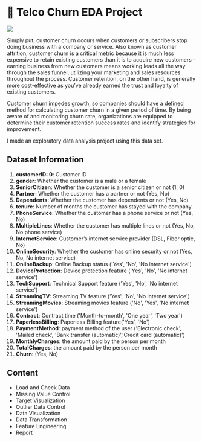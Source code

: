 # :calling: Telco Churn EDA Project 

![](https://www.actioncoachlisboa.pt/wp-content/uploads/2019/11/ActionCOACHLisbaoa_Servic%CC%A7o-ao-Cliente.jpg)

Simply put, customer churn occurs when customers or subscribers stop doing business with a company or service. Also known as customer attrition, customer churn is a critical metric because it is much less expensive to retain 
existing customers than it is to acquire new customers – earning business from new customers means working leads all the way through the sales funnel, utilizing your marketing and sales resources throughout the process. 
Customer retention, on the other hand, is generally more cost-effective as you’ve already earned the trust and loyalty of existing customers.

Customer churn impedes growth, so companies should have a defined method for calculating customer churn in a given period of time. By being aware of and monitoring churn rate, organizations are equipped to determine their customer 
retention success rates and identify strategies for improvement.

I made an exploratory data analysis project using this data set.


## Dataset Information

1. **customerID: 0**: Customer ID 
1. **gender**: Whether the customer is a male or a female
1. **SeniorCitizen**: Whether the customer is a senior citizen or not (1, 0)
1. **Partner**: Whether the customer has a partner or not (Yes, No)
1. **Dependents**: Whether the customer has dependents or not (Yes, No)
1. **tenure**: Number of months the customer has stayed with the company
1. **PhoneService**: Whether the customer has a phone service or not (Yes, No)
1. **MultipleLines**: Whether the customer has multiple lines or not (Yes, No, No phone service)
1. **InternetService**: Customer’s internet service provider (DSL, Fiber optic, No)
1. **OnlineSecurity**: Whether the customer has online security or not (Yes, No, No internet service)
1. **OnlineBackup**: Online Backup status  ('Yes', 'No', 'No internet service')
1. **DeviceProtection**: Device protection feature ('Yes', 'No', 'No internet service')
1. **TechSupport**: Technical Support feature ('Yes', 'No', 'No internet service')
1. **StreamingTV**: Streaming TV feature ('Yes', 'No', 'No internet service')
1. **StreamingMovies**: Streaming movies feature ('No', 'Yes', 'No internet service')
1. **Contract**: Contract time ('Month-to-month', 'One year', 'Two year')
1. **PaperlessBilling**: Paperless Billing feature('Yes', 'No')
1. **PaymentMethod**: payment method of the user ('Electronic check', 'Mailed check', 'Bank transfer (automatic)','Credit card (automatic)')
1. **MonthlyCharges**: the amount paid by the person per month
1. **TotalCharges**: the amount paid by the person per month
1. **Churn**:  (Yes, No)

## Content

* Load and Check Data
* Missing Value Control
* Target Visualization
* Outlier Data Control
* Data Visualization
* Data Transformation
* Feature Engineering
* Report
